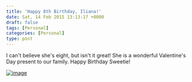 ```yaml
---
title: 'Happy 8th Birthday, Iliana!'
date: Sat, 14 Feb 2015 13:13:17 +0000
draft: false
tags: [Personal]
categories: [Personal]
type: post
---
```


I can't believe she's eight, but isn't it great! She is a wonderful Valentine's Day present to our family. Happy Birthday Sweetie!

[![image](/img/2015/02/image.jpg?w=660)](/img/2015/02/image.jpg)
